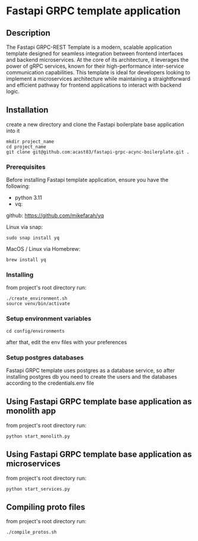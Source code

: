 # Fastapi GRPC template application

## Description

The Fastapi GRPC-REST Template is a modern, scalable application template designed for seamless integration between frontend interfaces and backend
microservices. At the
core of its architecture, it leverages the power of gRPC services, known for their high-performance inter-service communication capabilities. This template is ideal for developers
looking to implement a microservices architecture while maintaining a straightforward and efficient pathway for frontend applications to interact with backend logic.

## Installation

create a new directory and clone the Fastapi boilerplate base application into it

```
mkdir project_name
cd project_name
git clone git@github.com:acast83/fastapi-grpc-acync-boilerplate.git .
```

### Prerequisites

Before installing Fastapi template application, ensure you have the following:

- python 3.11
- vq:

github:
https://github.com/mikefarah/yq

Linux via snap:

```
sudo snap install yq
```

MacOS / Linux via Homebrew:

```
brew install yq
```

### Installing

from project's root directory run:

```
./create_environment.sh
source venv/bin/activate
```

### Setup environment variables

```
cd config/environments
```

after that, edit the env files with your preferences

### Setup postgres databases

Fastapi GRPC template uses postgres as a database service,
so after installing postgres db you need to create the users
and the databases according to the credentials.env file

## Using Fastapi GRPC template base application as monolith app

from project's root directory run:

```
python start_monolith.py
```

## Using Fastapi GRPC template base application as microservices

from project's root directory run:

```
python start_services.py
```

## Compiling proto files

from project's root directory run:

```
./compile_protos.sh
```
